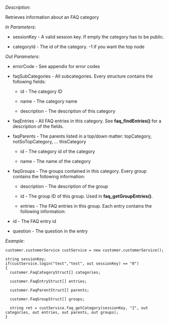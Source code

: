 <properties date="2016-06-24"
SortOrder="110"
/>

*Description*:

Retrieves information about an FAQ category

 

*In Parameters*:

* sessionKey            - A valid session key. If empty the category has to be public.

* categoryId - The id of the category. -1 if you want the top node

 

*Out Parameters*:

* errorCode  - See appendix for error codes

* faqSubCategories  - All subcategories. Every structure contains the following fields:

  * id         - The category ID

  * name    - The category name

  * description      - The description of this category

* faqEntries        - All FAQ entries in this category. See **faq\_findEntries()** for a description of the fields.

* faqParents                   -     The parents listed in a top/down matter: topCategory, notSoTopCategory, ... thisCategory

  * id         - The category id of the category

  * name    - The name of the category

* faqGroups       - The groups contained in this category. Every group contains the following information:

  * description               - The description of the group

  * id                              - The group ID of this group. Used in **faq\_getGroupEntries()**.

  * entries                       - The FAQ entries in this group. Each entry contains the following information:

* id                        - The FAQ entry id

* question              - The question in the entry

 

*Example*:
```
customer.customerService custService = new customer.customerService();

string sessionKey;
if(custService.login("test","test", out sessionKey) == "0")
{
  customer.FaqCategoryStruct[] categories;

  customer.FaqEntryStruct[] entries;

  customer.FaqParentStruct[] parents;

  customer.FaqGroupStruct[] groups;

  string ret = custService.faq_getCategory(sessionKey, "2", out categories, out entries, out parents, out groups);
}
```